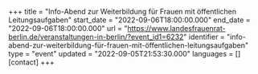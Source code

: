 +++
title = "Info-Abend zur Weiterbildung für Frauen mit öffentlichen Leitungsaufgaben"
start_date = "2022-09-06T18:00:00.000"
end_date = "2022-09-06T18:00:00.000"
url = "https://www.landesfrauenrat-berlin.de/veranstaltungen-in-berlin/?event_id1=6232"
identifier = "info-abend-zur-weiterbildung-für-frauen-mit-öffentlichen-leitungsaufgaben"
type = "event"
updated = "2022-09-05T21:53:30.000"
languages = []
[contact]
+++